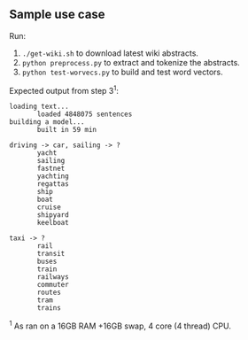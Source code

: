 ## Sample use case

Run:  
1. `./get-wiki.sh` to download latest wiki abstracts.  
2. `python preprocess.py` to extract and tokenize the abstracts.  
3. `python test-worvecs.py` to build and test word vectors.  

Expected output from step 3<sup>1</sup>:  
 ```
loading text...
        loaded 4848075 sentences
building a model...
        built in 59 min

driving -> car, sailing -> ?
        yacht
        sailing
        fastnet
        yachting
        regattas
        ship
        boat
        cruise
        shipyard
        keelboat

taxi -> ?
        rail
        transit
        buses
        train
        railways
        commuter
        routes
        tram
        trains
```

<sup>1</sup> As ran on a 16GB RAM +16GB swap, 4 core (4 thread) CPU.  
